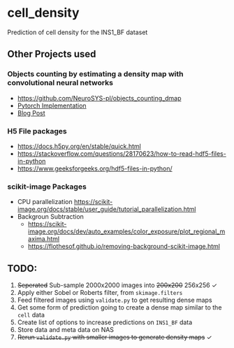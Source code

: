 # cell_density
Prediction of cell density for the INS1_BF dataset

## Other Projects used

### Objects counting by estimating a density map with convolutional neural networks

- https://github.com/NeuroSYS-pl/objects_counting_dmap
- [Pytorch Implementation](https://github.com/WeidiXie/cell_counting_v2)
- [Blog Post](https://neurosys.com/article/objects-counting-by-estimating-a-density-map-with-convolutional-neural-networks/)

### H5 File packages

- https://docs.h5py.org/en/stable/quick.html
- https://stackoverflow.com/questions/28170623/how-to-read-hdf5-files-in-python
- https://www.geeksforgeeks.org/hdf5-files-in-python/

### scikit-image Packages

- CPU parallelization https://scikit-image.org/docs/stable/user_guide/tutorial_parallelization.html
- Backgroun Subtraction
    - https://scikit-image.org/docs/dev/auto_examples/color_exposure/plot_regional_maxima.html
    - https://flothesof.github.io/removing-background-scikit-image.html

## TODO:

1. ~~Seperated~~ Sub-sample 2000x2000 images into ~~200x200~~ 256x256 ✓
2. Apply either Sobel or Roberts filter, from `skimage.filters`
1. Feed filtered images using `validate.py` to get resulting dense maps
1. Get some form of prediction going to create a dense map similar to the `cell` data
2. Create list of options to increase predictions on `INS1_BF` data
3. Store data and meta data on NAS
4. ~~Rerun `validate.py` with smaller images to generate density maps~~ ✓